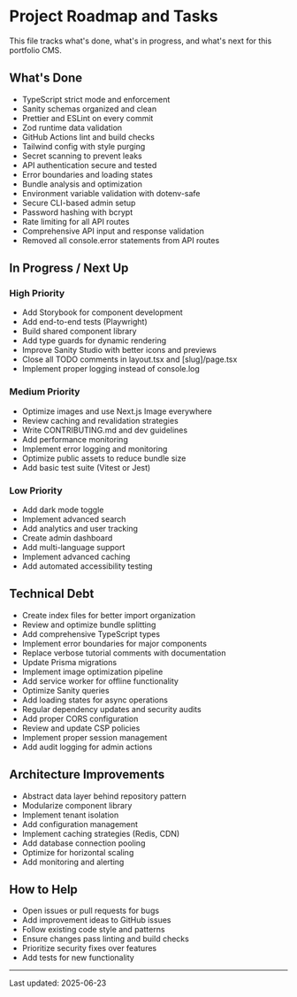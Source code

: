 # Project Roadmap and Tasks

This file tracks what's done, what's in progress, and what's next for this portfolio CMS.

## What's Done

- TypeScript strict mode and enforcement
- Sanity schemas organized and clean
- Prettier and ESLint on every commit
- Zod runtime data validation
- GitHub Actions lint and build checks
- Tailwind config with style purging
- Secret scanning to prevent leaks
- API authentication secure and tested
- Error boundaries and loading states
- Bundle analysis and optimization
- Environment variable validation with dotenv-safe
- Secure CLI-based admin setup
- Password hashing with bcrypt
- Rate limiting for all API routes
- Comprehensive API input and response validation
- Removed all console.error statements from API routes

## In Progress / Next Up

### High Priority

- Add Storybook for component development
- Add end-to-end tests (Playwright)
- Build shared component library
- Add type guards for dynamic rendering
- Improve Sanity Studio with better icons and previews
- Close all TODO comments in layout.tsx and [slug]/page.tsx
- Implement proper logging instead of console.log

### Medium Priority

- Optimize images and use Next.js Image everywhere
- Review caching and revalidation strategies
- Write CONTRIBUTING.md and dev guidelines
- Add performance monitoring
- Implement error logging and monitoring
- Optimize public assets to reduce bundle size
- Add basic test suite (Vitest or Jest)

### Low Priority

- Add dark mode toggle
- Implement advanced search
- Add analytics and user tracking
- Create admin dashboard
- Add multi-language support
- Implement advanced caching
- Add automated accessibility testing

## Technical Debt

- Create index files for better import organization
- Review and optimize bundle splitting
- Add comprehensive TypeScript types
- Implement error boundaries for major components
- Replace verbose tutorial comments with documentation
- Update Prisma migrations
- Implement image optimization pipeline
- Add service worker for offline functionality
- Optimize Sanity queries
- Add loading states for async operations
- Regular dependency updates and security audits
- Add proper CORS configuration
- Review and update CSP policies
- Implement proper session management
- Add audit logging for admin actions

## Architecture Improvements

- Abstract data layer behind repository pattern
- Modularize component library
- Implement tenant isolation
- Add configuration management
- Implement caching strategies (Redis, CDN)
- Add database connection pooling
- Optimize for horizontal scaling
- Add monitoring and alerting

## How to Help

- Open issues or pull requests for bugs
- Add improvement ideas to GitHub issues
- Follow existing code style and patterns
- Ensure changes pass linting and build checks
- Prioritize security fixes over features
- Add tests for new functionality

---

Last updated: 2025-06-23
